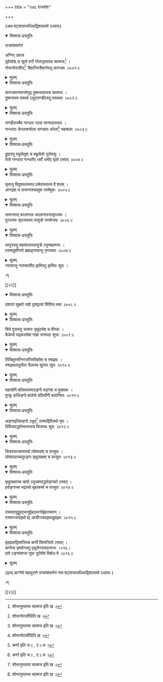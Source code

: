 +++
title = "२७६ राजवंशः"

+++

\{अथ षट्सप्तत्यधिकद्विशततमो ऽध्यायः\}


<details open><summary>विश्वास-प्रस्तुतिः</summary>

राजवंशवर्णनं  
    
अग्निर् उवाच  
तुर्वसोश् च सुतो वर्गो गोभानुस्तस्य चात्मजः[^१] ।  
गोभानोरासीत्[^२] त्रैशानिस्त्रैशानेस्तु करन्धमः   ॥००१॥
</details>

<details><summary>मूलम्</summary>

राजवंशवर्णनं  
    
अग्निर् उवाच  
तुर्वसोश् च सुतो वर्गो गोभानुस्तस्य चात्मजः[^१] ।  
गोभानोरासीत्[^२] त्रैशानिस्त्रैशानेस्तु करन्धमः   ॥००१॥
</details>  

<details open><summary>विश्वास-प्रस्तुतिः</summary>

करन्धमान्मरुत्तोभूद् दुष्मन्तस्तस्य चात्मजः ।  
दुष्मन्तस्य वरूथो ऽभूद्गाण्डीरस्तु वरूथतः   ॥००२॥
</details>

<details><summary>मूलम्</summary>

करन्धमान्मरुत्तोभूद् दुष्मन्तस्तस्य चात्मजः ।  
दुष्मन्तस्य वरूथो ऽभूद्गाण्डीरस्तु वरूथतः   ॥००२॥
</details>  

<details open><summary>विश्वास-प्रस्तुतिः</summary>

गाण्डीराच्चैव गान्धारः पञ्च जानपदास्ततः   ।  
गान्धाराः केरलाश्चोलाः पाण्ड्याः कोला[^३] महाबलाः   ॥००३॥
</details>

<details><summary>मूलम्</summary>

गाण्डीराच्चैव गान्धारः पञ्च जानपदास्ततः   ।  
गान्धाराः केरलाश्चोलाः पाण्ड्याः कोला[^३] महाबलाः   ॥००३॥
</details>  

<details open><summary>विश्वास-प्रस्तुतिः</summary>

द्रुह्यस्तु वभ्रुसेतुश् च बभ्रुसेतोः पुरोवसुः ।  
ततो गान्धारा गान्धारैर् धर्मो धर्माद् घृतो ऽभवत्   ॥००४॥
</details>

<details><summary>मूलम्</summary>

द्रुह्यस्तु वभ्रुसेतुश् च बभ्रुसेतोः पुरोवसुः ।  
ततो गान्धारा गान्धारैर् धर्मो धर्माद् घृतो ऽभवत्   ॥००४॥
</details>  

<details open><summary>विश्वास-प्रस्तुतिः</summary>

घृतात्तु विदुषस्तस्मात् प्रचेतास्तस्य वै शतम् ।  
आनद्रश् च सभानरश्चाक्षुषः परमेषुकः   ॥००५॥
</details>

<details><summary>मूलम्</summary>

घृतात्तु विदुषस्तस्मात् प्रचेतास्तस्य वै शतम् ।  
आनद्रश् च सभानरश्चाक्षुषः परमेषुकः   ॥००५॥
</details>  

<details open><summary>विश्वास-प्रस्तुतिः</summary>

सभानरात् कालानलः कालानलजस्रृञ्जयः ।  
पुरञ्जयः सृञ्जयस्य तत्पुत्रो जनमेजयः ॥००६॥
</details>

<details><summary>मूलम्</summary>

सभानरात् कालानलः कालानलजस्रृञ्जयः ।  
पुरञ्जयः सृञ्जयस्य तत्पुत्रो जनमेजयः ॥००६॥
</details>  

<details open><summary>विश्वास-प्रस्तुतिः</summary>

तत्पुत्रस्तु महाशालस्तत्पुत्रो ऽभुन्महामनाः ।  
तस्मादुशीनरो ब्रह्मन्नृगायान्तु नृगस्ततः ॥००७॥
</details>

<details><summary>मूलम्</summary>

तत्पुत्रस्तु महाशालस्तत्पुत्रो ऽभुन्महामनाः ।  
तस्मादुशीनरो ब्रह्मन्नृगायान्तु नृगस्ततः ॥००७॥
</details>  
नरायान्तु नरश्चासीत् कृमिस्तु कृमितः सुतः   ।  
    
:न्  
    
[^१]: शोभानुस्तस्य चात्मज इति ख ॥  
    
[^२]: शोभानोरासीदिति ख ॥  
    
[^३]: कर्णा इति ज॥ , ट॥ च ॥  

[[२२]]
    

<details open><summary>विश्वास-प्रस्तुतिः</summary>

दशायां सुब्रतो जज्ञे दृशद्वत्यां शिविस् तथा   ॥००८॥
</details>

<details><summary>मूलम्</summary>

दशायां सुब्रतो जज्ञे दृशद्वत्यां शिविस् तथा   ॥००८॥
</details>  

<details open><summary>विश्वास-प्रस्तुतिः</summary>

शिवे पुत्रास्तु चत्वारः पृथुदर्भश् च वीरकः   ।  
कैकेयो भद्रकस्तेषां नाम्रा जनपदाः शुभाः   ॥००९॥
</details>

<details><summary>मूलम्</summary>

शिवे पुत्रास्तु चत्वारः पृथुदर्भश् च वीरकः   ।  
कैकेयो भद्रकस्तेषां नाम्रा जनपदाः शुभाः   ॥००९॥
</details>  

<details open><summary>विश्वास-प्रस्तुतिः</summary>

तितिक्षुरुशीनरजस्तितिक्षोश् च रुषद्रथः ।  
रुषद्रथादभूत्पैलः पैलाच्च सुतपाः सुतः   ॥०१०॥
</details>

<details><summary>मूलम्</summary>

तितिक्षुरुशीनरजस्तितिक्षोश् च रुषद्रथः ।  
रुषद्रथादभूत्पैलः पैलाच्च सुतपाः सुतः   ॥०१०॥
</details>  

<details open><summary>विश्वास-प्रस्तुतिः</summary>

महायोगि बलिस्तस्मादङ्गो वङ्गश् च मुख्यकः ।  
पुण्ड्रः कलिङ्गो बालेयो बलिर्योगी बलान्वितः ॥०११॥
</details>

<details><summary>मूलम्</summary>

महायोगि बलिस्तस्मादङ्गो वङ्गश् च मुख्यकः ।  
पुण्ड्रः कलिङ्गो बालेयो बलिर्योगी बलान्वितः ॥०११॥
</details>  

<details open><summary>विश्वास-प्रस्तुतिः</summary>

अङ्गाद्दधिवाहनो ऽभूत्[^१] तस्माद्दिविरथो नृपः   ।  
दिविरथाद्धर्मरथस्तस्य चित्ररथः सुतः ॥०१२॥
</details>

<details><summary>मूलम्</summary>

अङ्गाद्दधिवाहनो ऽभूत्[^१] तस्माद्दिविरथो नृपः   ।  
दिविरथाद्धर्मरथस्तस्य चित्ररथः सुतः ॥०१२॥
</details>  

<details open><summary>विश्वास-प्रस्तुतिः</summary>

चित्ररथात्सत्यरथो लोमपदश् च तत्सुतः ।  
लोमपादाच्चतुरङ्गः पृथुलाक्षश् च तत्सुतः   ॥०१३॥
</details>

<details><summary>मूलम्</summary>

चित्ररथात्सत्यरथो लोमपदश् च तत्सुतः ।  
लोमपादाच्चतुरङ्गः पृथुलाक्षश् च तत्सुतः   ॥०१३॥
</details>  

<details open><summary>विश्वास-प्रस्तुतिः</summary>

पृथुलाक्षाच्च चम्पो ऽभूच्चम्पाद्धर्यङ्गको ऽभवत्   ।  
हर्यङ्गाच्च भद्ररथो बृहत्कर्मा च तत्सुतः ॥०१४॥
</details>

<details><summary>मूलम्</summary>

पृथुलाक्षाच्च चम्पो ऽभूच्चम्पाद्धर्यङ्गको ऽभवत्   ।  
हर्यङ्गाच्च भद्ररथो बृहत्कर्मा च तत्सुतः ॥०१४॥
</details>  

<details open><summary>विश्वास-प्रस्तुतिः</summary>

तस्मादभूद्वॄहद्भानुर्वृहद्भानोर्बृहात्मवान्   ।  
तस्माज्जयद्रथो ह्य् आसीज्जयद्रथाद्वृहद्रथः ॥०१५॥
</details>

<details><summary>मूलम्</summary>

तस्मादभूद्वॄहद्भानुर्वृहद्भानोर्बृहात्मवान्   ।  
तस्माज्जयद्रथो ह्य् आसीज्जयद्रथाद्वृहद्रथः ॥०१५॥
</details>  

<details open><summary>विश्वास-प्रस्तुतिः</summary>

वृहद्रथाद्विश्वजिच्च कर्णो विश्वजितो ऽभवत् ।  
कर्णस्य वृषसेनस्तु पृथुसेनस्तदात्मजः ।०१६।  
एतो ऽङ्गवंशजा भूपाः पूरोर्वंशं विबोध मे   ॥०१६॥
</details>

<details><summary>मूलम्</summary>

वृहद्रथाद्विश्वजिच्च कर्णो विश्वजितो ऽभवत् ।  
कर्णस्य वृषसेनस्तु पृथुसेनस्तदात्मजः ।०१६।  
एतो ऽङ्गवंशजा भूपाः पूरोर्वंशं विबोध मे   ॥०१६॥
</details>

\{इत्य् आग्नेये महापुराणे राजवंशवर्णनं नाम षट्सप्तत्यधिकद्विशततमो ऽध्यायः  }
    
:न्  
    
[^१]: दधिवामनोभूदिति ख॥ , छ॥ , ञ॥ , च॥  

[[२३]]
    